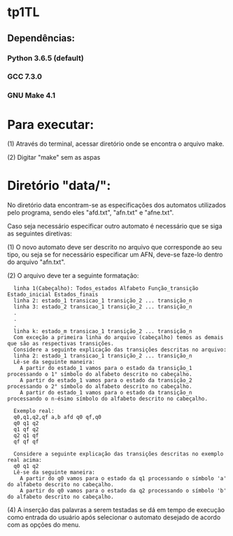# tp1TL

## Dependências:
  ### Python 3.6.5 (default)
  
  ### GCC 7.3.0
  
  ### GNU Make 4.1


# Para executar:

  (1) Através do terminal, acessar diretório onde se encontra o arquivo make.
  
  (2) Digitar "make" sem as aspas
  
  
# Diretório "data/":

  No diretório data encontram-se as especificações dos automatos utilizados pelo programa,
  sendo eles "afd.txt", "afn.txt" e "afne.txt".
  
  Caso seja necessário especificar outro automato é necessário que se siga as seguintes diretivas:
  
  (1) O novo automato deve ser descrito no arquivo que corresponde ao seu tipo, ou seja
      se for necessário especificar um AFN, deve-se faze-lo dentro do arquivo "afn.txt".
      
  (2) O arquivo deve ter a seguinte formatação:
  
      linha 1(Cabeçalho): Todos_estados Alfabeto Função_transição Estado_inicial Estados_finais
      linha 2: estado_1 transicao_1 transição_2 ... transição_n 
      linha 3: estado_2 transicao_1 transição_2 ... transição_n
      .
      .
      .
      linha k: estado_m transicao_1 transição_2 ... transição_n
      Com exceção a primeira linha do arquivo (cabeçalho) temos as demais que são as respectivas transições.
      Considere a seguinte explicação das transições descritas no arquivo:
      linha 2: estado_1 transicao_1 transição_2 ... transição_n
      Lê-se da seguinte maneira:
        A partir do estado_1 vamos para o estado da transição_1 processando o 1° símbolo do alfabeto descrito no cabeçalho.
        A partir do estado_1 vamos para o estado da transição_2 processando o 2° símbolo do alfabeto descrito no cabeçalho.
        A partir do estado_1 vamos para o estado da transição_n processando o n-ésimo símbolo do alfabeto descrito no cabeçalho.
        
      Exemplo real:
      q0,q1,q2,qf a,b afd q0 qf,q0
      q0 q1 q2
      q1 qf q2
      q2 q1 qf
      qf qf qf
      
      Considere a seguinte explicação das transições descritas no exemplo real acima:
      q0 q1 q2
      Lê-se da seguinte maneira:
        A partir do q0 vamos para o estado da q1 processando o símbolo 'a' do alfabeto descrito no cabeçalho.
        A partir do q0 vamos para o estado da q2 processando o símbolo 'b' do alfabeto descrito no cabeçalho.
        
   (4) A inserção das palavras a serem testadas se dá em tempo de execução como entrada do
       usuário após selecionar o automato desejado de acordo com as opções do menu.
